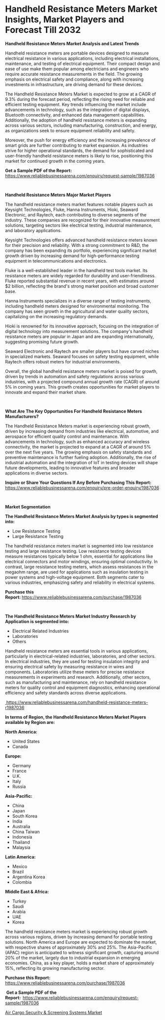 <p><h1>Handheld Resistance Meters Market Insights, Market Players and Forecast Till 2032</h1></p><p><strong>Handheld Resistance Meters Market Analysis and Latest Trends</strong></p>
<p><p>Handheld resistance meters are portable devices designed to measure electrical resistance in various applications, including electrical installations, maintenance, and testing of electrical equipment. Their compact design and ease of use make them popular among electricians and engineers who require accurate resistance measurements in the field. The growing emphasis on electrical safety and compliance, along with increasing investments in infrastructure, are driving demand for these devices.</p><p>The Handheld Resistance Meters Market is expected to grow at a CAGR of 9.3% during the forecast period, reflecting the rising need for reliable and efficient testing equipment. Key trends influencing the market include advancements in technology, such as the integration of digital displays, Bluetooth connectivity, and enhanced data management capabilities. Additionally, the adoption of handheld resistance meters is expanding across various sectors, including manufacturing, construction, and energy, as organizations seek to ensure equipment reliability and safety.</p><p>Moreover, the push for energy efficiency and the increasing prevalence of smart grids are further contributing to market expansion. As industries strive for higher operational standards, the demand for sophisticated and user-friendly handheld resistance meters is likely to rise, positioning this market for continued growth in the coming years.</p></p>
<p><strong>Get a Sample PDF of the Report:&nbsp;</strong> <a href="https://www.reliablebusinessarena.com/enquiry/request-sample/1987036?utm_campaign=3017&utm_medium=2&utm_source=Github&utm_content=ia&utm_term=07042025&utm_id=handheld-resistance-meters">https://www.reliablebusinessarena.com/enquiry/request-sample/1987036</a></p>
<p>&nbsp;</p>
<p><strong>Handheld Resistance Meters Major Market Players</strong></p>
<p><p>The handheld resistance meters market features notable players such as Keysight Technologies, Fluke, Hanna Instruments, Hioki, Seaward Electronic, and Raytech, each contributing to diverse segments of the industry. These companies are recognized for their innovative measurement solutions, targeting sectors like electrical testing, industrial maintenance, and laboratory applications.</p><p>Keysight Technologies offers advanced handheld resistance meters known for their precision and reliability. With a strong commitment to R&D, the company has been expanding its portfolio, experiencing significant market growth driven by increasing demand for high-performance testing equipment in telecommunications and electronics.</p><p>Fluke is a well-established leader in the handheld test tools market. Its resistance meters are widely regarded for durability and user-friendliness. Fluke reported substantial revenue in recent years, with estimates around $2 billion, reflecting the brand's strong market position and broad customer base.</p><p>Hanna Instruments specializes in a diverse range of testing instruments, including handheld meters designed for environmental monitoring. The company has seen growth in the agricultural and water quality sectors, capitalizing on the increasing regulatory demands.</p><p>Hioki is renowned for its innovative approach, focusing on the integration of digital technology into measurement solutions. The company's handheld resistance meters are popular in Japan and are expanding internationally, suggesting promising future growth.</p><p>Seaward Electronic and Raytech are smaller players but have carved niches in specialized markets. Seaward focuses on safety testing equipment, while Raytech offers robust meters for industrial environments.</p><p>Overall, the global handheld resistance meters market is poised for growth, driven by trends in automation and safety regulations across various industries, with a projected compound annual growth rate (CAGR) of around 5% in coming years. This growth creates opportunities for market players to innovate and expand their market share.</p></p>
<p>&nbsp;</p>
<p><strong>What Are The Key Opportunities For Handheld Resistance Meters Manufacturers?</strong></p>
<p><p>The Handheld Resistance Meters market is experiencing robust growth, driven by increasing demand from industries like electrical, automotive, and aerospace for efficient quality control and maintenance. With advancements in technology, such as enhanced accuracy and wireless connectivity, the market is projected to expand at a CAGR of around 5% over the next five years. The growing emphasis on safety standards and preventive maintenance is further fueling adoption. Additionally, the rise of industrial automation and the integration of IoT in testing devices will shape future developments, leading to innovative features and broader applications in diverse sectors.</p></p>
<p><strong>Inquire or Share Your Questions If Any Before Purchasing This Report:</strong> <a href="https://www.reliablebusinessarena.com/enquiry/pre-order-enquiry/1987036?utm_campaign=3017&utm_medium=2&utm_source=Github&utm_content=ia&utm_term=07042025&utm_id=handheld-resistance-meters">https://www.reliablebusinessarena.com/enquiry/pre-order-enquiry/1987036</a></p>
<p>&nbsp;</p>
<p><strong>Market Segmentation</strong></p>
<p><strong>The Handheld Resistance Meters Market Analysis by types is segmented into:</strong></p>
<p><ul><li>Low Resistance Testing</li><li>Large Resistance Testing</li></ul></p>
<p><p>The handheld resistance meters market is segmented into low resistance testing and large resistance testing. Low resistance testing devices measure resistances typically below 1 ohm, essential for applications like electrical connectors and motor windings, ensuring optimal conductivity. In contrast, large resistance testing meters, which assess resistances in the megaohm range, are used for applications such as insulation testing in power systems and high-voltage equipment. Both segments cater to various industries, emphasizing safety and reliability in electrical systems.</p></p>
<p><strong>Purchase this Report:&nbsp;</strong><a href="https://www.reliablebusinessarena.com/purchase/1987036?utm_campaign=3017&utm_medium=2&utm_source=Github&utm_content=ia&utm_term=07042025&utm_id=handheld-resistance-meters">https://www.reliablebusinessarena.com/purchase/1987036</a></p>
<p>&nbsp;</p>
<p><strong>The Handheld Resistance Meters Market Industry Research by Application is segmented into:</strong></p>
<p><ul><li>Electrical Related Industries</li><li>Laboratories</li><li>Others</li></ul></p>
<p><p>Handheld resistance meters are essential tools in various applications, particularly in electrical-related industries, laboratories, and other sectors. In electrical industries, they are used for testing insulation integrity and ensuring electrical safety by measuring resistance in wires and components. Laboratories utilize these meters for precise resistance measurements in experiments and research. Additionally, other sectors, such as manufacturing and maintenance, rely on handheld resistance meters for quality control and equipment diagnostics, enhancing operational efficiency and safety standards across diverse applications.</p></p>
<p><a href="https://www.reliablebusinessarena.com/handheld-resistance-meters-r1987036?utm_campaign=3017&utm_medium=2&utm_source=Github&utm_content=ia&utm_term=07042025&utm_id=handheld-resistance-meters">&nbsp;https://www.reliablebusinessarena.com/handheld-resistance-meters-r1987036</a></p>
<p><strong>In terms of Region, the Handheld Resistance Meters Market Players available by Region are:</strong></p>
<p>
    <p> <strong> North America: </strong>
        <ul>
            <li>United States</li>
            <li>Canada</li>
        </ul>
        </p> 
    <p> <strong> Europe: </strong>
        <ul>
            <li>Germany</li>
            <li>France</li>
            <li>U.K.</li>
            <li>Italy</li>
            <li>Russia</li>
        </ul>
        </p> 
    <p> <strong> Asia-Pacific: </strong>
        <ul>
            <li>China</li>
            <li>Japan</li>
            <li>South Korea</li>
            <li>India</li>
            <li>Australia</li>
            <li>China Taiwan</li>
            <li>Indonesia</li>
            <li>Thailand</li>
            <li>Malaysia</li>
        </ul>
        </p> 
    <p> <strong> Latin America: </strong>
        <ul>
            <li>Mexico</li>
            <li>Brazil</li>
            <li>Argentina Korea</li>
            <li>Colombia</li>
        </ul>
        </p> 
    <p> <strong> Middle East & Africa: </strong>
        <ul>
            <li>Turkey</li>
            <li>Saudi</li>
            <li>Arabia</li>
            <li>UAE</li>
            <li>Korea</li>
        </ul>
    </p>
    </p>
<p><p>The handheld resistance meters market is experiencing robust growth across various regions, driven by increasing demand for portable testing solutions. North America and Europe are expected to dominate the market, with respective shares of approximately 30% and 25%. The Asia-Pacific (APAC) region is anticipated to witness significant growth, capturing around 20% of the market, largely due to industrial expansion in emerging economies. China, as a key player, holds a market share of approximately 15%, reflecting its growing manufacturing sector.</p></p>
<p><strong>Purchase this Report: </strong><a href="https://www.reliablebusinessarena.com/purchase/1987036?utm_campaign=3017&utm_medium=2&utm_source=Github&utm_content=ia&utm_term=07042025&utm_id=handheld-resistance-meters">https://www.reliablebusinessarena.com/purchase/1987036</a></p>
<p>&nbsp;<strong>Get a Sample PDF of the Report:&nbsp;&nbsp;</strong><a href="https://www.reliablebusinessarena.com/enquiry/request-sample/1987036?utm_campaign=3017&utm_medium=2&utm_source=Github&utm_content=ia&utm_term=07042025&utm_id=handheld-resistance-meters">https://www.reliablebusinessarena.com/enquiry/request-sample/1987036</a></p>
<p><strong></strong></p>
<p><p><a href="https://github.com/penecorodz74/Market-Research-Report-List-1/blob/main/air-cargo-security-screening-systems-market.md?utm_campaign=3017&utm_medium=2&utm_source=Github&utm_content=ia&utm_term=07042025&utm_id=handheld-resistance-meters">Air Cargo Security & Screening Systems Market</a></p></p>